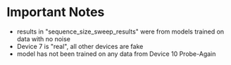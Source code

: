 # Important Notes
 - results in "sequence_size_sweep_results" were from models trained on data with no noise
 - Device 7 is "real", all other devices are fake
 - model has not been trained on any data from Device 10 Probe-Again
